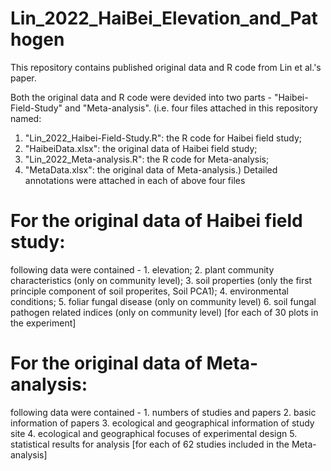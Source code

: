# Lin_2022_HaiBei_Elevation_and_Pathogen
This repository contains published original data and R code from Lin et al.'s paper.

Both the original data and R code were devided into two parts - "Haibei-Field-Study" and "Meta-analysis".
(i.e. four files attached in this repository named:
   1. "Lin_2022_Haibei-Field-Study.R": the R code for Haibei field study;
   2. "HaibeiData.xlsx": the original data of Haibei field study;
   3. "Lin_2022_Meta-analysis.R": the R code for Meta-analysis;
   4. "MetaData.xlsx": the original data of Meta-analysis.)
Detailed annotations were attached in each of above four files

# For the original data of Haibei field study:
  following data were contained - 1. elevation;
                                  2. plant community characteristics (only on community level);
                                  3. soil properties (only the first principle component of soil properites, Soil PCA1);
                                  4. environmental conditions;
                                  5. foliar fungal disease (only on community level)
                                  6. soil fungal pathogen related indices (only on community level)
                                  [for each of 30 plots in the experiment]
# For the original data of Meta-analysis:
  following data were contained - 1. numbers of studies and papers
                                  2. basic information of papers
                                  3. ecological and geographical information of study site
                                  4. ecological and geographical focuses of experimental design
                                  5. statistical results for analysis
                                  [for each of 62 studies included in the Meta-analysis]
                                  
